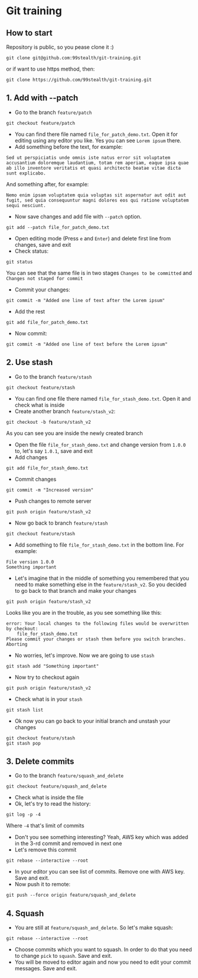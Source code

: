 # Git training

## How to start
Repository is public, so you pease clone it :)
```
git clone git@github.com:99stealth/git-training.git
```
or if want to use https method, then:
```
git clone https://github.com/99stealth/git-training.git
```

## 1. Add with --patch
- Go to the branch `feature/patch`
```
git checkout feature/patch
```
- You can find there file named `file_for_patch_demo.txt`. Open it for editing using any editor you like. Yes you can see `Lorem ipsum` there.
- Add something before the text, for example:
```
Sed ut perspiciatis unde omnis iste natus error sit voluptatem accusantium doloremque laudantium, totam rem aperiam, eaque ipsa quae ab illo inventore veritatis et quasi architecto beatae vitae dicta sunt explicabo.
```
And something after, for example:
```
Nemo enim ipsam voluptatem quia voluptas sit aspernatur aut odit aut fugit, sed quia consequuntur magni dolores eos qui ratione voluptatem sequi nesciunt.
```
- Now save changes and add file with `--patch` option.
```
git add --patch file_for_patch_demo.txt
```
- Open editing mode (Press `e` and `Enter`) and delete first line from changes, save and exit
- Check status:
```
git status
```
You can see that the same file is in two stages `Changes to be committed` and `Changes not staged for commit`
- Commit your changes:
```
git commit -m "Added one line of text after the Lorem ipsum"
```
- Add the rest
```
git add file_for_patch_demo.txt
```
- Now commit:
```
git commit -m "Added one line of text before the Lorem ipsum"
```

## 2. Use stash
- Go to the branch `feature/stash`
```
git checkout feature/stash
```
- You can find one file there named `file_for_stash_demo.txt`. Open it and check what is inside
- Create another branch `feature/stash_v2`:
```
git checkout -b feature/stash_v2
```
As you can see you are inside the newly created branch
- Open the file `file_for_stash_demo.txt` and change version from `1.0.0` to, let's say `1.0.1`, save and exit
- Add changes
```
git add file_for_stash_demo.txt
```
- Commit changes
```
git commit -m "Increased version"
```
- Push changes to remote server
```
git push origin feature/stash_v2
```
- Now go back to branch `feature/stash`
```
git checkout feature/stash
```
- Add something to file `file_for_stash_demo.txt` in the bottom line. For example:
```
File version 1.0.0
Something important
```
- Let's imagine that in the middle of something you remembered that you need to make something else in the `feature/stash_v2`. So you decided to go back to that branch and make your changes
```
git push origin feature/stash_v2
```
Looks like you are in the trouble, as you see something like this:
```
error: Your local changes to the following files would be overwritten by checkout:
	file_for_stash_demo.txt
Please commit your changes or stash them before you switch branches.
Aborting
```
- No worries, let's improve. Now we are going to use `stash`
```
git stash add "Something important"
```
- Now try to checkout again
```
git push origin feature/stash_v2
```
- Check what is in your `stash`
```
git stash list
```
- Ok now you can go back to your initial branch and unstash your changes
```
git checkout feature/stash
git stash pop
```
## 3. Delete commits
- Go to the branch `feature/squash_and_delete`
```
git checkout feature/squash_and_delete
```
- Check what is inside the file
- Ok, let's try to read the history:
```
git log -p -4
```
Where `-4` that's limit of commits
- Don't you see something interesting? Yeah, AWS key which was added in the 3-rd commit and removed in next one
- Let's remove this commit
```
git rebase --interactive --root
```
- In your editor you can see list of commits. Remove one with AWS key. Save and exit.
- Now push it to remote:
```
git push --force origin feature/squash_and_delete
```
## 4. Squash
- You are still at `feature/squash_and_delete`. So let's make squash:
```
git rebase --interactive --root 
```
- Choose commits which you want to squash. In order to do that you need to change `pick` to `squash`. Save and exit.
- You will be moved to editor again and now you need to edit your commit messages. Save and exit.
